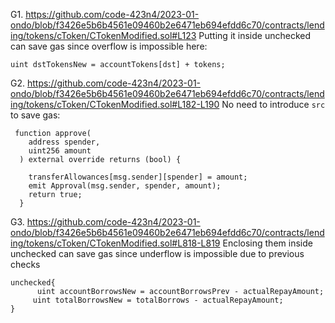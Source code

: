 G1. https://github.com/code-423n4/2023-01-ondo/blob/f3426e5b6b4561e09460b2e6471eb694efdd6c70/contracts/lending/tokens/cToken/CTokenModified.sol#L123
Putting it inside unchecked can save gas since overflow is impossible here:
```
uint dstTokensNew = accountTokens[dst] + tokens;

```

G2. https://github.com/code-423n4/2023-01-ondo/blob/f3426e5b6b4561e09460b2e6471eb694efdd6c70/contracts/lending/tokens/cToken/CTokenModified.sol#L182-L190
No need to introduce ``src`` to save gas:
```
 function approve(
    address spender,
    uint256 amount
  ) external override returns (bool) {

    transferAllowances[msg.sender][spender] = amount;
    emit Approval(msg.sender, spender, amount);
    return true;
  }
```

G3. https://github.com/code-423n4/2023-01-ondo/blob/f3426e5b6b4561e09460b2e6471eb694efdd6c70/contracts/lending/tokens/cToken/CTokenModified.sol#L818-L819
Enclosing them inside unchecked can save gas since underflow is impossible due to previous checks
```
unchecked{
      uint accountBorrowsNew = accountBorrowsPrev - actualRepayAmount;
     uint totalBorrowsNew = totalBorrows - actualRepayAmount;
}

```